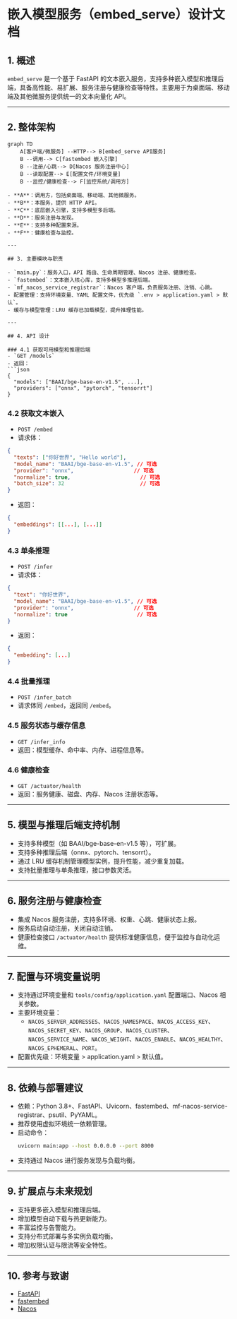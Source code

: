 # 嵌入模型服务（embed_serve）设计文档

## 1. 概述

`embed_serve` 是一个基于 FastAPI 的文本嵌入服务，支持多种嵌入模型和推理后端，具备高性能、易扩展、服务注册与健康检查等特性。主要用于为桌面端、移动端及其他微服务提供统一的文本向量化 API。

---

## 2. 整体架构

```mermaid
graph TD
    A[客户端/微服务] --HTTP--> B[embed_serve API服务]
    B --调用--> C[fastembed 嵌入引擎]
    B --注册/心跳--> D[Nacos 服务注册中心]
    B --读取配置--> E[配置文件/环境变量]
    B --监控/健康检查--> F[监控系统/调用方]
```
```
- **A**：调用方，包括桌面端、移动端、其他微服务。
- **B**：本服务，提供 HTTP API。
- **C**：底层嵌入引擎，支持多模型多后端。
- **D**：服务注册与发现。
- **E**：支持多种配置来源。
- **F**：健康检查与监控。

---

## 3. 主要模块与职责

- `main.py`：服务入口，API 路由、生命周期管理、Nacos 注册、健康检查。
- `fastembed`：文本嵌入核心库，支持多模型多推理后端。
- `mf_nacos_service_registrar`：Nacos 客户端，负责服务注册、注销、心跳。
- 配置管理：支持环境变量、YAML 配置文件，优先级 `.env > application.yaml > 默认`。
- 缓存与模型管理：LRU 缓存已加载模型，提升推理性能。

---

## 4. API 设计

### 4.1 获取可用模型和推理后端
- `GET /models`
- 返回：
```json
{
  "models": ["BAAI/bge-base-en-v1.5", ...],
  "providers": ["onnx", "pytorch", "tensorrt"]
}
```

### 4.2 获取文本嵌入
- `POST /embed`
- 请求体：
```json
{
  "texts": ["你好世界", "Hello world"],
  "model_name": "BAAI/bge-base-en-v1.5", // 可选
  "provider": "onnx",                   // 可选
  "normalize": true,                      // 可选
  "batch_size": 32                        // 可选
}
```
- 返回：
```json
{
  "embeddings": [[...], [...]]
}
```

### 4.3 单条推理
- `POST /infer`
- 请求体：
```json
{
  "text": "你好世界",
  "model_name": "BAAI/bge-base-en-v1.5", // 可选
  "provider": "onnx",                   // 可选
  "normalize": true                      // 可选
}
```
- 返回：
```json
{
  "embedding": [...]
}
```

### 4.4 批量推理
- `POST /infer_batch`
- 请求体同 `/embed`，返回同 `/embed`。

### 4.5 服务状态与缓存信息
- `GET /infer_info`
- 返回：模型缓存、命中率、内存、进程信息等。

### 4.6 健康检查
- `GET /actuator/health`
- 返回：服务健康、磁盘、内存、Nacos 注册状态等。

---

## 5. 模型与推理后端支持机制
- 支持多种模型（如 BAAI/bge-base-en-v1.5 等），可扩展。
- 支持多种推理后端（onnx、pytorch、tensorrt）。
- 通过 LRU 缓存机制管理模型实例，提升性能，减少重复加载。
- 支持批量推理与单条推理，接口参数灵活。

---

## 6. 服务注册与健康检查
- 集成 Nacos 服务注册，支持多环境、权重、心跳、健康状态上报。
- 服务启动自动注册，关闭自动注销。
- 健康检查接口 `/actuator/health` 提供标准健康信息，便于监控与自动化运维。

---

## 7. 配置与环境变量说明
- 支持通过环境变量和 `tools/config/application.yaml` 配置端口、Nacos 相关参数。
- 主要环境变量：
  - `NACOS_SERVER_ADDRESSES`、`NACOS_NAMESPACE`、`NACOS_ACCESS_KEY`、`NACOS_SECRET_KEY`、`NACOS_GROUP`、`NACOS_CLUSTER`、`NACOS_SERVICE_NAME`、`NACOS_WEIGHT`、`NACOS_ENABLE`、`NACOS_HEALTHY`、`NACOS_EPHEMERAL`、`PORT`。
- 配置优先级：环境变量 > application.yaml > 默认值。

---

## 8. 依赖与部署建议
- 依赖：Python 3.8+、FastAPI、Uvicorn、fastembed、mf-nacos-service-registrar、psutil、PyYAML。
- 推荐使用虚拟环境统一依赖管理。
- 启动命令：
  ```bash
  uvicorn main:app --host 0.0.0.0 --port 8000
  ```
- 支持通过 Nacos 进行服务发现与负载均衡。

---

## 9. 扩展点与未来规划
- 支持更多嵌入模型和推理后端。
- 增加模型自动下载与热更新能力。
- 丰富监控与告警能力。
- 支持分布式部署与多实例负载均衡。
- 增加权限认证与限流等安全特性。

---

## 10. 参考与致谢
- [FastAPI](https://fastapi.tiangolo.com/)
- [fastembed](https://github.com/FlagOpen/FlagEmbedding)
- [Nacos](https://nacos.io/zh-docs/) 
